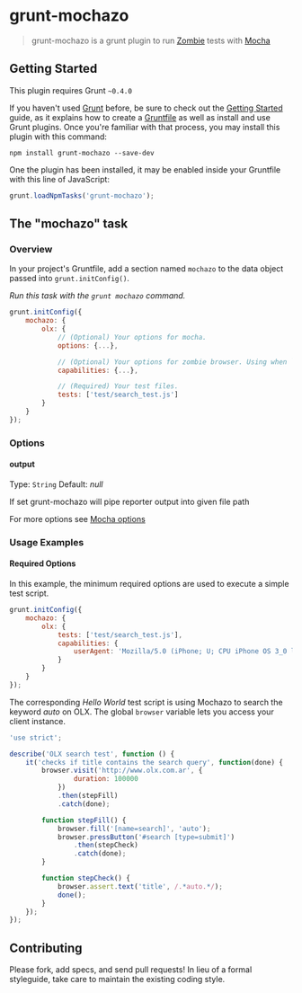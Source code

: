 # grunt-mochazo

> grunt-mochazo is a grunt plugin to run [Zombie](http://zombie.js.org) tests with [Mocha](http://mochajs.org)

## Getting Started
This plugin requires Grunt `~0.4.0`

If you haven't used [Grunt](http://gruntjs.com/) before, be sure to check out
the [Getting Started](http://gruntjs.com/getting-started) guide, as it explains
how to create a [Gruntfile](http://gruntjs.com/sample-gruntfile) as well as
install and use Grunt plugins. Once you're familiar with that process, you may
install this plugin with this command:

```shell
npm install grunt-mochazo --save-dev
```

One the plugin has been installed, it may be enabled inside your Gruntfile
with this line of JavaScript:

```js
grunt.loadNpmTasks('grunt-mochazo');
```

## The "mochazo" task

### Overview
In your project's Gruntfile, add a section named `mochazo` to the data
object passed into `grunt.initConfig()`.

_Run this task with the `grunt mochazo` command._

```js
grunt.initConfig({
    mochazo: {
        olx: {
            // (Optional) Your options for mocha.
            options: {...},

            // (Optional) Your options for zombie browser. Using when `new Browser(capabilities)`
            capabilities: {...},

            // (Required) Your test files.
            tests: ['test/search_test.js']
        }
    }
});
```

### Options

#### output
Type: `String`
Default: *null*

If set grunt-mochazo will pipe reporter output into given file path

For more options see [Mocha options](http://mochajs.org#usage)

### Usage Examples

#### Required Options
In this example, the minimum required options are used to execute a simple
test script.

```js
grunt.initConfig({
    mochazo: {
        olx: {
            tests: ['test/search_test.js'],
            capabilities: {
                userAgent: 'Mozilla/5.0 (iPhone; U; CPU iPhone OS 3_0 like Mac OS X; en-us) AppleWebKit/528.18 (KHTML, like Gecko) Version/4.0 Mobile/7A341 Safari/528.16'
            }
        }
    }
});
```

The corresponding *Hello World* test script is using Mochazo to search the
keyword _auto_ on OLX. The global `browser` variable lets you access
your client instance.

```js
'use strict';

describe('OLX search test', function () {
    it('checks if title contains the search query', function(done) {
        browser.visit('http://www.olx.com.ar', {
                duration: 100000
            })
            .then(stepFill)
            .catch(done);

        function stepFill() {
            browser.fill('[name=search]', 'auto');
            browser.pressButton('#search [type=submit]')
                .then(stepCheck)
                .catch(done);
        }

        function stepCheck() {
            browser.assert.text('title', /.*auto.*/);
            done();
        }
    });
});
```

## Contributing
Please fork, add specs, and send pull requests! In lieu of a formal styleguide, take care to
maintain the existing coding style.
